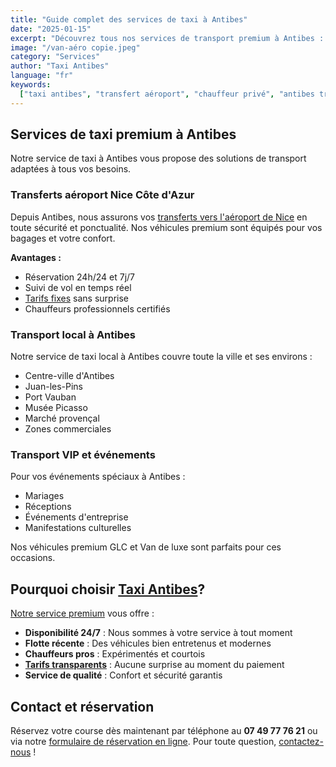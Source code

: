 ```yaml
---
title: "Guide complet des services de taxi à Antibes"
date: "2025-01-15"
excerpt: "Découvrez tous nos services de transport premium à Antibes : transferts aéroport, courses locales, transport VIP et plus encore."
image: "/van-aéro copie.jpeg"
category: "Services"
author: "Taxi Antibes"
language: "fr"
keywords:
  ["taxi antibes", "transfert aéroport", "chauffeur privé", "antibes transport"]
---
```


## Services de taxi premium à Antibes

Notre service de taxi à Antibes vous propose des solutions de transport adaptées à tous vos besoins.

### Transferts aéroport Nice Côte d'Azur

Depuis Antibes, nous assurons vos [transferts vers l'aéroport de Nice](/services) en toute sécurité et ponctualité. Nos véhicules premium sont équipés pour vos bagages et votre confort.

**Avantages :**

- Réservation 24h/24 et 7j/7
- Suivi de vol en temps réel
- [Tarifs fixes](/tarifs) sans surprise
- Chauffeurs professionnels certifiés

### Transport local à Antibes

Notre service de taxi local à Antibes couvre toute la ville et ses environs :

- Centre-ville d'Antibes
- Juan-les-Pins
- Port Vauban
- Musée Picasso
- Marché provençal
- Zones commerciales

### Transport VIP et événements

Pour vos événements spéciaux à Antibes :

- Mariages
- Réceptions
- Événements d'entreprise
- Manifestations culturelles

Nos véhicules premium GLC et Van de luxe sont parfaits pour ces occasions.

## Pourquoi choisir [Taxi Antibes](/)?

[Notre service premium](/services) vous offre :

- **Disponibilité 24/7** : Nous sommes à votre service à tout moment
- **Flotte récente** : Des véhicules bien entretenus et modernes
- **Chauffeurs pros** : Expérimentés et courtois
- **[Tarifs transparents](/tarifs)** : Aucune surprise au moment du paiement
- **Service de qualité** : Confort et sécurité garantis

## Contact et réservation

Réservez votre course dès maintenant par téléphone au **07 49 77 76 21** ou via notre [formulaire de réservation en ligne](/reservation). Pour toute question, [contactez-nous](/contact) !
